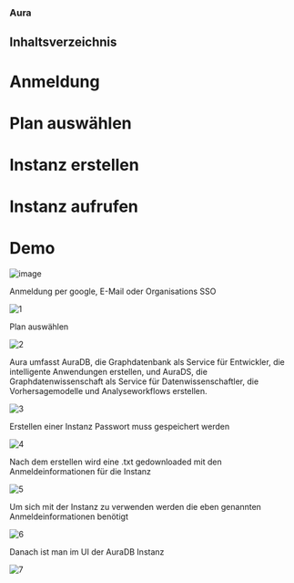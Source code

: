### Aura

## Inhaltsverzeichnis
# Anmeldung 
# Plan auswählen
# Instanz erstellen
# Instanz aufrufen
# Demo





![image](https://github.com/44erHaze/Aura/assets/142980192/59b3d2c6-4b45-46e2-a86a-c9cd4b4e7379)


Anmeldung per google, E-Mail oder Organisations SSO

![1](https://github.com/44erHaze/Aura/assets/142980192/e29087e3-70d3-457c-912d-c15df2967d31)

Plan auswählen

![2](https://github.com/44erHaze/Aura/assets/142980192/b8f07640-dcf3-49f0-aeb1-d5e1812aba22)

Aura umfasst AuraDB, die Graphdatenbank als Service für Entwickler, die intelligente Anwendungen erstellen, und AuraDS, die Graphdatenwissenschaft als Service für Datenwissenschaftler, die Vorhersagemodelle und Analyseworkflows erstellen.

![3](https://github.com/44erHaze/Aura/assets/142980192/8437b9c0-c1f9-4fe6-8c99-a97d8a73fdcf)

Erstellen einer Instanz
Passwort muss gespeichert werden

![4](https://github.com/44erHaze/Aura/assets/142980192/58783e96-8191-4be3-bc67-f93882fdf59c)

Nach dem erstellen wird eine .txt gedownloaded mit den Anmeldeinformationen für die Instanz

![5](https://github.com/44erHaze/Aura/assets/142980192/3ed43782-ab54-46e3-ac01-b14f827048c2)

Um sich mit der Instanz zu verwenden werden die eben genannten Anmeldeinformationen benötigt

![6](https://github.com/44erHaze/Aura/assets/142980192/cefaa7c8-0131-4937-9cd5-f284f0f3436e)

Danach ist man im UI der AuraDB Instanz

![7](https://github.com/44erHaze/Aura/assets/142980192/252d1283-7996-4e49-a233-1f0c77f219ea)
